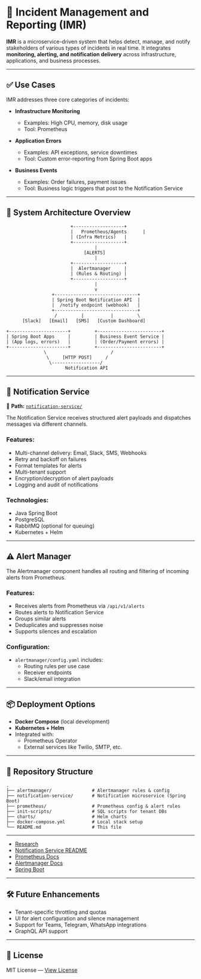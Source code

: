 
# 🚨 Incident Management and Reporting (IMR)

**IMR** is a microservice-driven system that helps detect, manage, and notify stakeholders of various types of incidents in real time. It integrates **monitoring, alerting, and notification delivery** across infrastructure, applications, and business processes.

---

## ✅ Use Cases

IMR addresses three core categories of incidents:

- **Infrastructure Monitoring**
  - Examples: High CPU, memory, disk usage
  - Tool: Prometheus

- **Application Errors**
  - Examples: API exceptions, service downtimes
  - Tool: Custom error-reporting from Spring Boot apps

- **Business Events**
  - Examples: Order failures, payment issues
  - Tool: Business logic triggers that post to the Notification Service

---

## 🧩 System Architecture Overview

```
                        +-------------------+
                        |   Prometheus/Agents      |
                        | (Infra Metrics)   |
                        +-------------------+
                                 |
                             [ALERTS]
                                 |
                        +-------------------+
                        |  Alertmanager     |
                        | (Rules & Routing) |
                        +-------------------+
                                 |
                                 v
                 +-------------------------------+
                 | Spring Boot Notification API  |
                 |  /notify endpoint (webhook)   |
                 +-------------------------------+
                  /         |          |         \
      [Slack]   [Email]   [SMS]   [Custom Dashboard]

+----------------------+         +------------------------+
| Spring Boot Apps     |         | Business Event Service |
| (App logs, errors)   |         | (Order/Payment errors) |
+----------------------+         +------------------------+
              \                        /
               \     [HTTP POST]     /
                \------------------/
                      Notification API
```

---

## 🔔 Notification Service

📍 **Path:** [`notification-service/`](./notification-service/README.md)

The Notification Service receives structured alert payloads and dispatches messages via different channels.

### Features:

- Multi-channel delivery: Email, Slack, SMS, Webhooks
- Retry and backoff on failures
- Format templates for alerts
- Multi-tenant support
- Encryption/decryption of alert payloads
- Logging and audit of notifications

### Technologies:

- Java Spring Boot
- PostgreSQL
- RabbitMQ (optional for queuing)
- Kubernetes + Helm

---

## ⚠️ Alert Manager

The Alertmanager component handles all routing and filtering of incoming alerts from Prometheus.

### Features:

- Receives alerts from Prometheus via `/api/v1/alerts`
- Routes alerts to Notification Service
- Groups similar alerts
- Deduplicates and suppresses noise
- Supports silences and escalation

### Configuration:

- `alertmanager/config.yaml` includes:
  - Routing rules per use case
  - Receiver endpoints
  - Slack/email integration

---

## 📦 Deployment Options

- **Docker Compose** (local development)
- **Kubernetes + Helm**
- Integrated with:
  - Prometheus Operator
  - External services like Twilio, SMTP, etc.

---

## 📂 Repository Structure

```
.
├── alertmanager/               # Alertmanager rules & config
├── notification-service/       # Notification microservice (Spring Boot)
├── prometheus/                 # Prometheus config & alert rules
├── init-scripts/               # SQL scripts for tenant DBs
├── charts/                     # Helm charts
├── docker-compose.yml          # Local stack setup
└── README.md                   # This file
```

---


- [Research](https://chatgpt.com/share/6824e3e2-2ab4-8000-aa04-5f485ed14f3b)
- [Notification Service README](./notification-service/README.md)
- [Prometheus Docs](https://prometheus.io/docs/introduction/overview/)
- [Alertmanager Docs](https://prometheus.io/docs/alerting/latest/alertmanager/)
- [Spring Boot](https://spring.io/projects/spring-boot)

---

## 🛠️ Future Enhancements

- Tenant-specific throttling and quotas
- UI for alert configuration and silence management
- Support for Teams, Telegram, WhatsApp integrations
- GraphQL API support

---

## 📄 License

MIT License — [View License](LICENSE)
